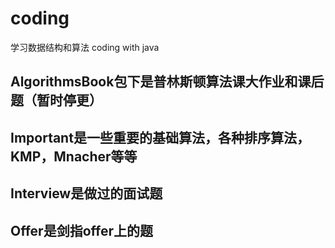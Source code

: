 # coding
学习数据结构和算法
coding with java
## AlgorithmsBook包下是普林斯顿算法课大作业和课后题（暂时停更）
## Important是一些重要的基础算法，各种排序算法，KMP，Mnacher等等
## Interview是做过的面试题
## Offer是剑指offer上的题
